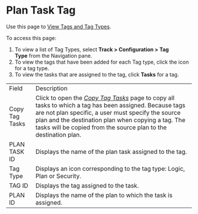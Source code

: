 # Plan Task Tag

<div class="use">

Use this page to [View Tags and Tag
Types](../Use_Cases/View_Tags_and_Tag_Types.htm).

</div>

To access this page:

1.  To view a list of Tag Types, select **Track \> Configuration \> Tag
    Type** from the Navigation pane.
2.  To view the tags that have been added for each Tag type, click the
    icon for a tag type.
3.  To view the tasks that are assigned to the tag, click **Tasks** for
    a
tag.

|                |                                                                                                                                                                                                                                                                                                         |
| -------------- | ------------------------------------------------------------------------------------------------------------------------------------------------------------------------------------------------------------------------------------------------------------------------------------------------------- |
| Field          | Description                                                                                                                                                                                                                                                                                             |
| Copy Tag Tasks | Click to open the *[Copy Tag Tasks](Copy_Tag.htm)* page to copy all tasks to which a tag has been assigned. Because tags are not plan specific, a user must specify the source plan and the destination plan when copying a tag. The tasks will be copied from the source plan to the destination plan. |
| PLAN TASK ID   | Displays the name of the plan task assigned to the tag.                                                                                                                                                                                                                                                 |
| Tag Type       | Displays an icon corresponding to the tag type: Logic, Plan or Security.                                                                                                                                                                                                                                |
| TAG ID         | Displays the tag assigned to the task.                                                                                                                                                                                                                                                                  |
| PLAN ID        | Displays the name of the plan to which the task is assigned.                                                                                                                                                                                                                                            |
